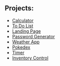 <h2>Projects:</h2>
<ul>
    <li><a href="https://yasminkally.github.io/studies/calc/index.html">Calculator</a></li>
    <li><a href="https://yasminkally.github.io/studies/todo-list/index.html">To Do List</a></li>
    <li><a href="https://yasminkally.github.io/studies/landing-page/index.html">Landing Page</a></li>
    <li><a href="https://yasminkally.github.io/studies/password-generator/index.html">Password Generator</a></li>
    <li><a href="https://yasminkally.github.io/studies/weather-app/index.html">Weather App</a></li>
    <li><a href="https://yasminkally.github.io/studies/pokedex/index.html">Pokedex</a></li>
    <li><a href="https://yasminkally.github.io/studies/timer/index.html">Timer</a></li>
    <li><a href="https://yasminkally.github.io/studies/inventory-control/index.html">Inventory Control</a></li>
</ul>
